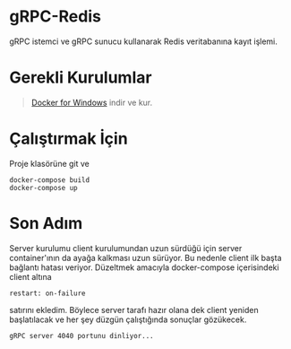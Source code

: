 # gRPC-Redis
gRPC istemci ve gRPC sunucu kullanarak Redis veritabanına kayıt işlemi.

# Gerekli Kurulumlar
> [Docker for Windows](https://docs.docker.com/docker-for-windows/install/) indir ve kur.

# Çalıştırmak İçin
Proje klasörüne git ve
```
docker-compose build
docker-compose up
```
# Son Adım
Server kurulumu client kurulumundan uzun sürdüğü için server container'ının da ayağa kalkması uzun sürüyor. 
Bu nedenle client ilk başta bağlantı hatası veriyor. Düzeltmek amacıyla docker-compose içerisindeki client altına 
```
restart: on-failure
```
satırını ekledim. Böylece server tarafı hazır olana dek client yeniden başlatılacak ve her şey düzgün çalıştığında sonuçlar gözükecek.

```
gRPC server 4040 portunu dinliyor...
```